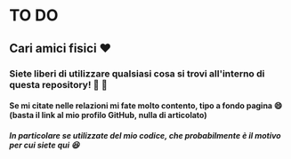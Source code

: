 # TO DO

## Cari amici fisici :heart:

### Siete liberi di utilizzare qualsiasi cosa si trovi all'interno di questa repository! :tada: :confetti_ball:

#### Se mi citate nelle relazioni mi fate molto contento, tipo a fondo pagina :smile: (basta il link al mio profilo GitHub, nulla di articolato)

##### In particolare se utilizzate del mio codice, che probabilmente è il motivo per cui siete qui :laughing: